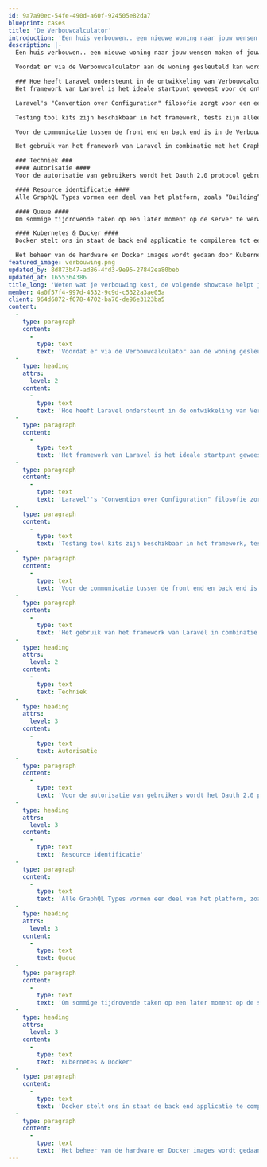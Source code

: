 ```yaml
---
id: 9a7a90ec-54fe-490d-a60f-924505e82da7
blueprint: cases
title: 'De Verbouwcalculator'
introduction: 'Een huis verbouwen.. een nieuwe woning naar jouw wensen maken of jouw huidige woning een opknapbeurt geven. Vaak een kostbaar project en waar moet je beginnen? De Verbouwcalculator helpt inzicht te geven in de kosten die bij een verbouwing komen kijken. Dit helpt niet alleen om inzicht te geven of een verbouwing wel mogelijk is, maar ook kan er middels het gebruik van de Verbouwcalculator worden bepaald of je een woning überhaupt wel wilt kopen. Nadat de keuze voor het verbouwen gemaakt is, kan het rapport gebruikt worden om de juiste aannemer voor de klus te vinden.'
description: |-
  Een huis verbouwen.. een nieuwe woning naar jouw wensen maken of jouw huidige woning een opknapbeurt geven. Vaak een kostbaar project en waar moet je beginnen? De Verbouwcalculator helpt inzicht te geven in de kosten die bij een verbouwing komen kijken. Dit helpt niet alleen om inzicht te geven of een verbouwing wel mogelijk is, maar ook kan er middels het gebruik van de Verbouwcalculator worden bepaald of je een woning überhaupt wel wilt kopen. Nadat de keuze voor het verbouwen gemaakt is, kan het rapport gebruikt worden om de juiste aannemer voor de klus te vinden.

  Voordat er via de Verbouwcalculator aan de woning gesleuteld kan worden, moet de woning eerst worden ingevoerd door een bouwtechnisch keurder. Het invoeren van de woning gebeurt tijdens een inspectie in de woning zelf. Hierdoor is een gebruiksvriendelijke en snelle interface en offline-first approach erg belangrijk.

  ### Hoe heeft Laravel ondersteunt in de ontwikkeling van Verbouwcalculator? ###
  Het framework van Laravel is het ideale startpunt geweest voor de ontwikkeling van de Verbouwcalculator. Het heeft een all-in package waardoor het niet alleen makkelijk is tijdens de implementatie, maar ook eenvoudig uit te breiden in de toekomst.

  Laravel's "Convention over Configuration" filosofie zorgt voor een eenduidige denkwijze onder haar gebruikers. De filosofie zorgt ervoor dat de custom code in de applicatie enkel bestaat uit de business logic van de klant. Hierdoor blijft de applicatie eenvoudig te begrijpen voor andere developers. Door het volgen van standaardoplossingen uit het framework blijft de applicatie te aller tijde snel en veilig.

  Testing tool kits zijn beschikbaar in het framework, tests zijn alleen nog nodig voor het controleren van de business logic van de klant.

  Voor de communicatie tussen de front end en back end is in de Verbouwcalculator gebruik gemaakt van GraphQL. De door Facebook ontwikkelde techniek maakt het mogelijk om, via een gestandaardiseerd protocol, efficiënter data uit te wisselen. Het GraphQL package voor Laravel zorgt voor een interactieve en geautomatiseerde documentatie van de queries, welke dienen als aanspreekpunt voor de API. Hierdoor is het ook mogelijk om offline-first te ontwikkelen.

  Het gebruik van het framework van Laravel in combinatie met het GraphQL package heeft er zowel in de front- als de backend voor gezorgd dat de custom code alleen bestaat uit de business logic van de klant. Door het gebruiken van eigen testen op de business logic kunnen wij waarborgen dat de applicatie eenvoudig, snel en schaalbaar blijft.

  ### Techniek ###
  #### Autorisatie ####
  Voor de autorisatie van gebruikers wordt het Oauth 2.0 protocol gebruikt, waarbij de gebruiker een toegangstoken ontvangt om de GraphQL API aan te spreken. Deze veelgebruikte standaard zorgt ervoor dat de API met kant-en-klare Oauth plugins wordt aangesproken.

  #### Resource identificatie ####
  Alle GraphQL Types vormen een deel van het platform, zoals “Building”, “Area”, “Element”, etc. Om deze terug te vinden in de database, hebben zij elk een eigen universally unique identifier (UUID) nodig. Om de front end in staat te stellen, om zonder internetverbinding, nieuwe resources aan te maken en aan elkaar te linken, maakt het systeem gebruik van deze UUID’s. Een algoritme genereert een code die als identifier door het systeem gebruikt wordt. De kans dat het algoritme een code genereert die al voorkomt in het systeem is niet gelijk aan nul, maar wel zo laag dat het verwaarloosbaar is.

  #### Queue ####
  Om sommige tijdrovende taken op een later moment op de server te verwerken kan een queue gebruikt worden. De queue wordt uitgelezen door een aantal “workers” die één voor één de opdrachten oppakken en verwerken. Denk hierbij aan opdrachten zoals het verzenden van mails, genereren van pdf-bestanden en onderhoudstaken. Daarnaast kunnen door het gebruik van een queue gefaalde opdrachten (na het verhelpen van het probleem) eenvoudig opnieuw gestart worden.

  #### Kubernetes & Docker ####
  Docker stelt ons in staat de back end applicatie te compileren tot een virtuele computer. Dit geeft de mogelijkheid de gewenste software mee te verpakken in de image. Op het moment dat er een release nodig is die extra software vereist kunnen we dit meenemen in de Docker image. Hierdoor is het niet langer nodig om tijdens het deployen de software op de server aan te passen.

  Het beheer van de hardware en Docker images wordt gedaan door Kubernetes. De software zorgt ervoor dat een verzameling van hardware tot een cluster gecombineerd wordt. Vervolgens kan er on demand meer vermogen aan het project worden geleverd. Dit kan bijvoorbeeld gebruikt worden, wanneer de queue oploopt en er tijdelijk meer workers nodig zijn.
featured_image: verbouwing.png
updated_by: 8d873b47-ad86-4fd3-9e95-27842ea80beb
updated_at: 1655364386
title_long: 'Weten wat je verbouwing kost, de volgende showcase helpt je daarbij!'
member: 4a0f57f4-997d-4532-9c9d-c5322a3ae05a
client: 964d6872-f078-4702-ba76-de96e3123ba5
content:
  -
    type: paragraph
    content:
      -
        type: text
        text: 'Voordat er via de Verbouwcalculator aan de woning gesleuteld kan worden, moet de woning eerst worden ingevoerd door een bouwtechnisch keurder. Het invoeren van de woning gebeurt tijdens een inspectie in de woning zelf. Hierdoor is een gebruiksvriendelijke en snelle interface en offline-first approach erg belangrijk.'
  -
    type: heading
    attrs:
      level: 2
    content:
      -
        type: text
        text: 'Hoe heeft Laravel ondersteunt in de ontwikkeling van Verbouwcalculator?'
  -
    type: paragraph
    content:
      -
        type: text
        text: 'Het framework van Laravel is het ideale startpunt geweest voor de ontwikkeling van de Verbouwcalculator. Het heeft een all-in package waardoor het niet alleen makkelijk is tijdens de implementatie, maar ook eenvoudig uit te breiden in de toekomst.'
  -
    type: paragraph
    content:
      -
        type: text
        text: 'Laravel''s "Convention over Configuration" filosofie zorgt voor een eenduidige denkwijze onder haar gebruikers. De filosofie zorgt ervoor dat de custom code in de applicatie enkel bestaat uit de business logic van de klant. Hierdoor blijft de applicatie eenvoudig te begrijpen voor andere developers. Door het volgen van standaardoplossingen uit het framework blijft de applicatie te aller tijde snel en veilig.'
  -
    type: paragraph
    content:
      -
        type: text
        text: 'Testing tool kits zijn beschikbaar in het framework, tests zijn alleen nog nodig voor het controleren van de business logic van de klant.'
  -
    type: paragraph
    content:
      -
        type: text
        text: 'Voor de communicatie tussen de front end en back end is in de Verbouwcalculator gebruik gemaakt van GraphQL. De door Facebook ontwikkelde techniek maakt het mogelijk om, via een gestandaardiseerd protocol, efficiënter data uit te wisselen. Het GraphQL package voor Laravel zorgt voor een interactieve en geautomatiseerde documentatie van de queries, welke dienen als aanspreekpunt voor de API. Hierdoor is het ook mogelijk om offline-first te ontwikkelen.'
  -
    type: paragraph
    content:
      -
        type: text
        text: 'Het gebruik van het framework van Laravel in combinatie met het GraphQL package heeft er zowel in de front- als de backend voor gezorgd dat de custom code alleen bestaat uit de business logic van de klant. Door het gebruiken van eigen testen op de business logic kunnen wij waarborgen dat de applicatie eenvoudig, snel en schaalbaar blijft.'
  -
    type: heading
    attrs:
      level: 2
    content:
      -
        type: text
        text: Techniek
  -
    type: heading
    attrs:
      level: 3
    content:
      -
        type: text
        text: Autorisatie
  -
    type: paragraph
    content:
      -
        type: text
        text: 'Voor de autorisatie van gebruikers wordt het Oauth 2.0 protocol gebruikt, waarbij de gebruiker een toegangstoken ontvangt om de GraphQL API aan te spreken. Deze veelgebruikte standaard zorgt ervoor dat de API met kant-en-klare Oauth plugins wordt aangesproken.'
  -
    type: heading
    attrs:
      level: 3
    content:
      -
        type: text
        text: 'Resource identificatie'
  -
    type: paragraph
    content:
      -
        type: text
        text: 'Alle GraphQL Types vormen een deel van het platform, zoals “Building”, “Area”, “Element”, etc. Om deze terug te vinden in de database, hebben zij elk een eigen universally unique identifier (UUID) nodig. Om de front end in staat te stellen, om zonder internetverbinding, nieuwe resources aan te maken en aan elkaar te linken, maakt het systeem gebruik van deze UUID’s. Een algoritme genereert een code die als identifier door het systeem gebruikt wordt. De kans dat het algoritme een code genereert die al voorkomt in het systeem is niet gelijk aan nul, maar wel zo laag dat het verwaarloosbaar is.'
  -
    type: heading
    attrs:
      level: 3
    content:
      -
        type: text
        text: Queue
  -
    type: paragraph
    content:
      -
        type: text
        text: 'Om sommige tijdrovende taken op een later moment op de server te verwerken kan een queue gebruikt worden. De queue wordt uitgelezen door een aantal “workers” die één voor één de opdrachten oppakken en verwerken. Denk hierbij aan opdrachten zoals het verzenden van mails, genereren van pdf-bestanden en onderhoudstaken. Daarnaast kunnen door het gebruik van een queue gefaalde opdrachten (na het verhelpen van het probleem) eenvoudig opnieuw gestart worden.'
  -
    type: heading
    attrs:
      level: 3
    content:
      -
        type: text
        text: 'Kubernetes & Docker'
  -
    type: paragraph
    content:
      -
        type: text
        text: 'Docker stelt ons in staat de back end applicatie te compileren tot een virtuele computer. Dit geeft de mogelijkheid de gewenste software mee te verpakken in de image. Op het moment dat er een release nodig is die extra software vereist kunnen we dit meenemen in de Docker image. Hierdoor is het niet langer nodig om tijdens het deployen de software op de server aan te passen.'
  -
    type: paragraph
    content:
      -
        type: text
        text: 'Het beheer van de hardware en Docker images wordt gedaan door Kubernetes. De software zorgt ervoor dat een verzameling van hardware tot een cluster gecombineerd wordt. Vervolgens kan er on demand meer vermogen aan het project worden geleverd. Dit kan bijvoorbeeld gebruikt worden, wanneer de queue oploopt en er tijdelijk meer workers nodig zijn.'
---
```

